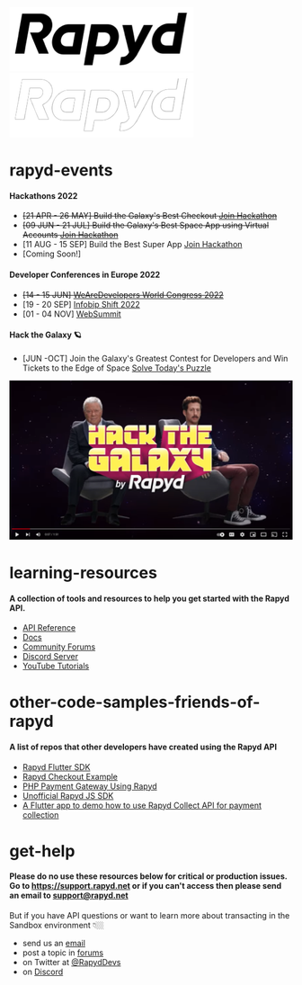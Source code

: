 ![Github Light](https://github.com/Rapyd-Samples/learning-resources/blob/main/gitjhub-logo-dk%402x.png#gh-light-mode-only)
![Github Dark](https://github.com/Rapyd-Samples/learning-resources/blob/main/gitjhub-logo-light%402x.png#gh-dark-mode-only)

# rapyd-events
#### Hackathons 2022
* ~~[21 APR - 26 MAY] Build the Galaxy's Best Checkout [Join Hackathon](https://hackthegalaxy.devpost.com/)~~
* ~~[09 JUN - 21 JUL] Build the Galaxy's Best Space App using Virtual Accounts [Join Hackathon](https://htg2.devpost.com/)~~ 
* [11 AUG - 15 SEP] Build the Best Super App [Join Hackathon](https://htg3.devpost.com/) 
* [Coming Soon!] 

#### Developer Conferences in Europe 2022
* ~~[14 - 15 JUN] [WeAreDevelopers World Congress 2022](https://www.wearedevelopers.com/world-congress)~~  
* [19 - 20 SEP] [Infobip Shift 2022](https://shift.infobip.com/) 
* [01 - 04 NOV] [WebSummit](https://websummit.com/)

#### Hack the Galaxy 🪐
* [JUN -OCT] Join the Galaxy's Greatest Contest for Developers and Win Tickets to the Edge of Space [Solve Today's Puzzle](https://community.rapyd.net) 

[![Watch the video](https://github.com/Rapyd-Samples/learning-resources/blob/main/Screen%20Shot%202022-06-07%20at%208.31.32%20PM.png)](https://youtu.be/wNUJ2GBjMkk)

# learning-resources
#### A collection of tools and resources to help you get started with the Rapyd API. 

* [API Reference](https://docs.rapyd.net/build-with-rapyd/reference/api-reference)
* [Docs](https://docs.rapyd.net/build-with-rapyd/docs)
* [Community Forums](https://community.rapyd.net)
* [Discord Server](https://discord.rapyd.com)
* [YouTube Tutorials](https://www.youtube.com/channel/UCzqD46wVaSACHkUcB3eCjLg)

# other-code-samples-friends-of-rapyd
#### A list of repos that other developers have created using the Rapyd API 

* [Rapyd Flutter SDK](https://github.com/sbis04/rapyd_sdk_flutter?ref=flutterawesome.com)
* [Rapyd Checkout Example](https://github.com/amacgregor/rapyd_checkout_example)
* [PHP Payment Gateway Using Rapyd](https://github.com/Samuel-2626/php-payment-gateway-using-rapyd)
* [Unofficial Rapyd JS SDK](https://github.com/domingosl/rapyd-node-sdk)
* [A Flutter app to demo how to use Rapyd Collect API for payment collection](https://github.com/rexfordnyrk/donation)


# get-help 
#### Please do no use these resources below for critical or production issues. Go to https://support.rapyd.net or if you can't access then please send an email to support@rapyd.net

But if you have API questions or want to learn more about transacting in the Sandbox environment 👇🏼

* send us an [email](mailto:community@rapyd.net)
* post a topic in [forums](https://community.rapyd.net)
* on Twitter at [@RapydDevs](https://twitter.com/RapydDevs)
* on [Discord](https://discord.com/invite/Sq38qzcYHv)
